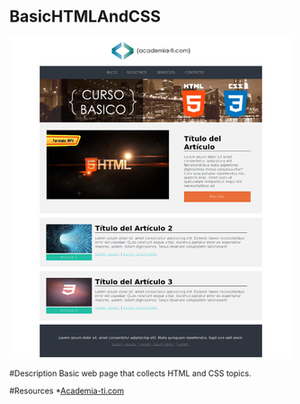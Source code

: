 # BasicHTMLAndCSS
![](./ScreenshotWebPage.png)

#Description
Basic web page that collects HTML and CSS topics. 

#Resources
*[Academia-ti.com](https://www.academia-ti.com)